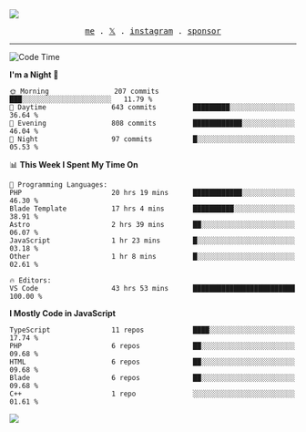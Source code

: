 <img style="bottom: 800px;" src="https://imgur.com/rilHVxA.png"/>
<p align="center">
  <samp>
    <a href="https://fayln.com">me</a> .
    <!-- <a href="https://fayln.com/projects">projects</a> . -->
    <a href="https://go.fayln.com/twitter">𝕏</a> .
    <a href="https://go.fayln.com/instagram">instagram</a> .
<!--     <a href="https://go.fayln.com/polywork">polywork</a> . -->
    <a href="https://github.com/sponsors/faridhnzz">sponsor</a>
  </samp>
</p>

---
<!--START_SECTION:waka-->
![Code Time](http://img.shields.io/badge/Code%20Time-2%2C756%20hrs%208%20mins-blue)

**I'm a Night 🦉** 

```text
🌞 Morning                207 commits         ███░░░░░░░░░░░░░░░░░░░░░░   11.79 % 
🌆 Daytime                643 commits         █████████░░░░░░░░░░░░░░░░   36.64 % 
🌃 Evening                808 commits         ████████████░░░░░░░░░░░░░   46.04 % 
🌙 Night                  97 commits          █░░░░░░░░░░░░░░░░░░░░░░░░   05.53 % 
```


📊 **This Week I Spent My Time On** 

```text
💬 Programming Languages: 
PHP                      20 hrs 19 mins      ████████████░░░░░░░░░░░░░   46.30 % 
Blade Template           17 hrs 4 mins       ██████████░░░░░░░░░░░░░░░   38.91 % 
Astro                    2 hrs 39 mins       ██░░░░░░░░░░░░░░░░░░░░░░░   06.07 % 
JavaScript               1 hr 23 mins        █░░░░░░░░░░░░░░░░░░░░░░░░   03.18 % 
Other                    1 hr 8 mins         █░░░░░░░░░░░░░░░░░░░░░░░░   02.61 % 

🔥 Editors: 
VS Code                  43 hrs 53 mins      █████████████████████████   100.00 % 
```

**I Mostly Code in JavaScript** 

```text
TypeScript               11 repos            ████░░░░░░░░░░░░░░░░░░░░░   17.74 % 
PHP                      6 repos             ██░░░░░░░░░░░░░░░░░░░░░░░   09.68 % 
HTML                     6 repos             ██░░░░░░░░░░░░░░░░░░░░░░░   09.68 % 
Blade                    6 repos             ██░░░░░░░░░░░░░░░░░░░░░░░   09.68 % 
C++                      1 repo              ░░░░░░░░░░░░░░░░░░░░░░░░░   01.61 % 
```




<!--END_SECTION:waka-->

![](https://hit.yhype.me/github/profile?user_id=29797712)
